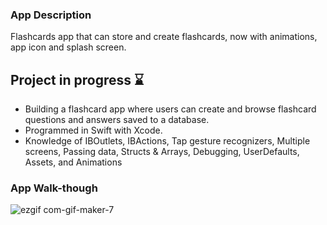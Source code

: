 
### App Description
Flashcards app that can store and create flashcards, now with animations, app icon and splash screen.

## Project in progress ⌛️
- Building a flashcard app where users can create and browse flashcard questions and answers saved to a database.
- Programmed in Swift with Xcode. 
- Knowledge of IBOutlets, IBActions, Tap gesture recognizers, Multiple screens, Passing data, Structs & Arrays, Debugging, UserDefaults,  Assets, and Animations
### App Walk-though

![ezgif com-gif-maker-7](https://user-images.githubusercontent.com/104114682/197552795-49925030-0c15-4a85-8e3a-193836d33975.gif)
